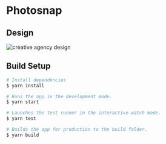 # Photosnap

## Design

![creative agency design](https://res.cloudinary.com/dz209s6jk/image/upload/v1599153644/Challenges/zvkqvpshdas9rtdkubkx.jpg)

## Build Setup

```bash
# Install dependencies
$ yarn install

# Runs the app in the development mode.
$ yarn start

# Launches the test runner in the interactive watch mode.
$ yarn test

# Builds the app for production to the build folder.
$ yarn build
```
